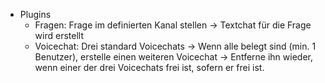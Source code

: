 * Plugins
    * Fragen: Frage im definierten Kanal stellen -> Textchat für die Frage wird erstellt
    * Voicechat: Drei standard Voicechats -> Wenn alle belegt sind (min. 1 Benutzer), erstelle einen weiteren Voicechat -> Entferne ihn wieder, wenn einer der drei Voicechats frei ist, sofern er frei ist.